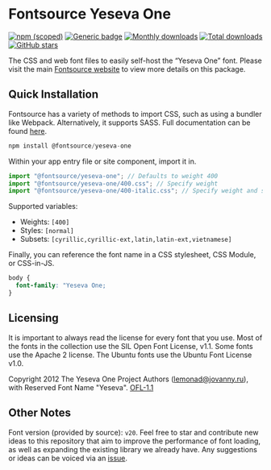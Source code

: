 # Fontsource Yeseva One

[![npm (scoped)](https://img.shields.io/npm/v/@fontsource/yeseva-one?color=brightgreen)](https://www.npmjs.com/package/@fontsource/yeseva-one) [![Generic badge](https://img.shields.io/badge/fontsource-passing-brightgreen)](https://github.com/fontsource/fontsource) [![Monthly downloads](https://badgen.net/npm/dm/@fontsource/yeseva-one)](https://github.com/fontsource/fontsource) [![Total downloads](https://badgen.net/npm/dt/@fontsource/yeseva-one)](https://github.com/fontsource/fontsource) [![GitHub stars](https://img.shields.io/github/stars/fontsource/fontsource.svg?style=social&label=Star)](https://github.com/fontsource/fontsource/stargazers)

The CSS and web font files to easily self-host the “Yeseva One” font. Please visit the main [Fontsource website](https://fontsource.org/fonts/yeseva-one) to view more details on this package.

## Quick Installation

Fontsource has a variety of methods to import CSS, such as using a bundler like Webpack. Alternatively, it supports SASS. Full documentation can be found [here](https://fontsource.org/docs/introduction).

```javascript
npm install @fontsource/yeseva-one
```

Within your app entry file or site component, import it in.

```javascript
import "@fontsource/yeseva-one"; // Defaults to weight 400
import "@fontsource/yeseva-one/400.css"; // Specify weight
import "@fontsource/yeseva-one/400-italic.css"; // Specify weight and style

```

Supported variables:
- Weights: `[400]`
- Styles: `[normal]`
- Subsets: `[cyrillic,cyrillic-ext,latin,latin-ext,vietnamese]`

Finally, you can reference the font name in a CSS stylesheet, CSS Module, or CSS-in-JS.

```css
body {
  font-family: "Yeseva One;
}
```

## Licensing
It is important to always read the license for every font that you use.
Most of the fonts in the collection use the SIL Open Font License, v1.1. Some fonts use the Apache 2 license. The Ubuntu fonts use the Ubuntu Font License v1.0.

Copyright 2012 The Yeseva One Project Authors (lemonad@jovanny.ru), with Reserved Font Name "Yeseva".
[OFL-1.1](http://scripts.sil.org/OFL)

## Other Notes
Font version (provided by source): `v20`.
Feel free to star and contribute new ideas to this repository that aim to improve the performance of font loading, as well as expanding the existing library we already have. Any suggestions or ideas can be voiced via an [issue](https://github.com/fontsource/fontsource/issues).